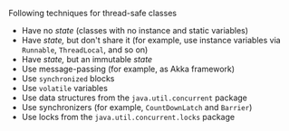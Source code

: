 
Following techniques for thread-safe classes
- Have no _state_ (classes with no instance and static variables)
- Have _state,_ but don't share it (for example, use instance variables via `Runnable`, `ThreadLocal`, and so on)
- Have _state,_ but an immutable _state_
- Use message-passing (for example, as Akka framework)
- Use `synchronized` blocks
- Use `volatile` variables
- Use data structures from the `java.util.concurrent` package
- Use synchronizers (for example, `CountDownLatch` and `Barrier`)
- Use locks from the `java.util.concurrent.locks` package